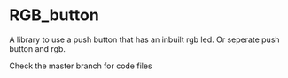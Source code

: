 # RGB_button
A library to use a push button that has an inbuilt rgb led. Or seperate push button and rgb. 

Check the master branch for code files
